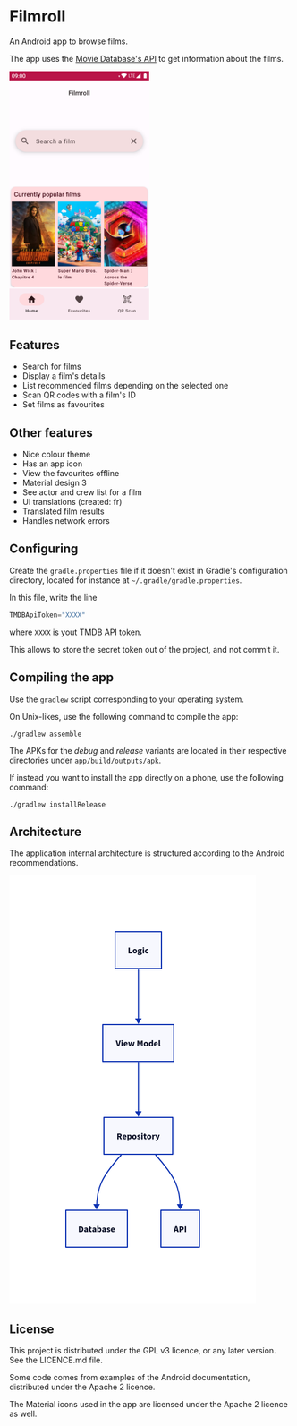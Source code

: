 Filmroll
=========

An Android app to browse films.

The app uses the [Movie Database's API](https://developer.themoviedb.org/docs) to get
information about the films.

<img alt="THe app's home screen" src="app_screen.png" width="250">

Features
---------

- Search for films
- Display a film's details
- List recommended films depending on the selected one
- Scan QR codes with a film's ID
- Set films as favourites

## Other features

- Nice colour theme
- Has an app icon
- View the favourites offline
- Material design 3
- See actor and crew list for a film
- UI translations (created: fr)
- Translated film results
- Handles network errors

Configuring
------------

Create the `gradle.properties` file if it doesn't exist in Gradle's
configuration directory, located for instance at `~/.gradle/gradle.properties`.

In this file, write the line
```gradle
TMDBApiToken="XXXX"
```
where `XXXX` is yout TMDB API token.

This allows to store the secret token out of the project, and not commit it.

Compiling the app
-----------------

Use the `gradlew` script corresponding to your operating system.

On Unix-likes, use the following command to compile the app:
```shell
./gradlew assemble
```

The APKs for the _debug_ and _release_ variants are located in their respective
directories under `app/build/outputs/apk`.

If instead you want to install the app directly on a phone, use the following
command:
```shell
./gradlew installRelease
```

Architecture
------------

The application internal architecture is structured according to the Android
recommendations.

![The technical architecture diagram of the application](architecture-diagram.png)

License
-------

This project is distributed under the GPL v3 licence, or any later version. See
the LICENCE.md file.

Some code comes from examples of the Android documentation, distributed under
the Apache 2 licence.

The Material icons used in the app are licensed under the Apache 2 licence as
well.
